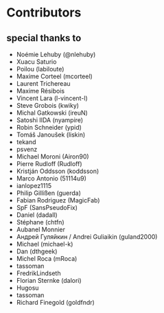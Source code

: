 # Contributors

## special thanks to
* Noémie Lehuby (@nlehuby)
* Xuacu Saturio
* Poilou (labiloute)
* Maxime Corteel (mcorteel)
* Laurent Trichereau
* Maxime Résibois
* Vincent Lara (l-vincent-l)
* Steve Grobois (kwiky)
* Michal Gatkowski (ireuN)
* Satoshi IIDA (nyampire)
* Robin Schneider (ypid)
* Tomáš Janoušek (liskin)
* tekand
* psvenz
* Michael Moroni (Airon90)
* Pierre Rudloff (Rudloff)
* Kristján Oddsson (koddsson)
* Marco Antonio (51114u9)
* ianlopez1115
* Philip Gillißen (guerda)
* Fabian Rodriguez (MagicFab)
* SpF (SansPseudoFix)
* Daniel (dadall)
* Stéphane (chtfn)
* Aubanel Monnier
* Андрей Гуляйкин / Andrei Guliaikin (guland2000)
* Michael (michael-k)
* Dan (dthgeek)
* Michel Roca (mRoca)
* tassoman
* FredrikLindseth
* Florian Sternke (dalori)
* Hugosu
* tassoman
* Richard Finegold (goldfndr)
